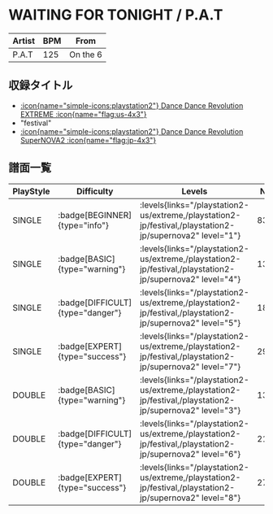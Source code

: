 # WAITING FOR TONIGHT / P.A.T

|Artist|BPM|From|
|------|---|----|
|P.A.T|125|On the 6|

## 収録タイトル

- [:icon{name="simple-icons:playstation2"} Dance Dance Revolution EXTREME :icon{name="flag:us-4x3"}](/playstation2-us/extreme)
- "festival"
- [:icon{name="simple-icons:playstation2"} Dance Dance Revolution SuperNOVA2 :icon{name="flag:jp-4x3"}](/playstation2-jp/supernova2)

## 譜面一覧

|PlayStyle|Difficulty|Levels|Notes|Movie|
|---------|----------|------|-----|-----|
|SINGLE| :badge[BEGINNER]{type="info"}| :levels{links="/playstation2-us/extreme,/playstation2-jp/festival,/playstation2-jp/supernova2" level="1"}|83/0||
|SINGLE| :badge[BASIC]{type="warning"}| :levels{links="/playstation2-us/extreme,/playstation2-jp/festival,/playstation2-jp/supernova2" level="4"}|131/8||
|SINGLE| :badge[DIFFICULT]{type="danger"}| :levels{links="/playstation2-us/extreme,/playstation2-jp/festival,/playstation2-jp/supernova2" level="5"}|185/10||
|SINGLE| :badge[EXPERT]{type="success"}| :levels{links="/playstation2-us/extreme,/playstation2-jp/festival,/playstation2-jp/supernova2" level="7"}|294/17||
|DOUBLE| :badge[BASIC]{type="warning"}| :levels{links="/playstation2-us/extreme,/playstation2-jp/festival,/playstation2-jp/supernova2" level="3"}|134/1||
|DOUBLE| :badge[DIFFICULT]{type="danger"}| :levels{links="/playstation2-us/extreme,/playstation2-jp/festival,/playstation2-jp/supernova2" level="6"}|210/6||
|DOUBLE| :badge[EXPERT]{type="success"}| :levels{links="/playstation2-us/extreme,/playstation2-jp/festival,/playstation2-jp/supernova2" level="8"}|274/27||
